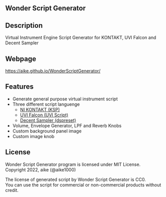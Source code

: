 Wonder Script Generator
---

## Description
Virtual Instrument Engine Script Generator for KONTAKT, UVI Falcon and Decent Sampler

## Webpage
https://aike.github.io/WonderScriptGenerator/

## Features
* Generate general purpose virtual instrument script
* Three different script languenge
  * [NI KONTAKT (KSP)](https://www.native-instruments.com/en/products/komplete/samplers/kontakt-7/)
  * [UVI Falcon (UVI Script)](https://www.uvi.net/instruments/falcon.html)
  * [Decent Sampler (dspreset)](https://www.decentsamples.com/product/decent-sampler-plugin/)
* Volume, Envelope Generator, LPF and Reverb Knobs
* Custom background panel image
* Custom image knob

## License
Wonder Script Generator program is licensed under MIT License.  
Copyright 2022, aike (@aike1000)  
  
The license of generated script by Wonder Script Generator is CC0.  
You can use the script for commercial or non-commercial products without credit.
